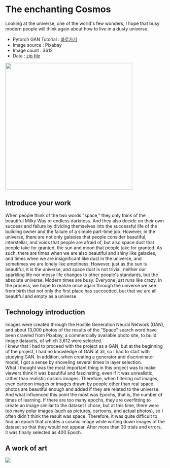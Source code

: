 # The enchanting Cosmos
Looking at the universe, one of the world's few wonders, I hope that busy modern people will think again about how to live in a dusty universe.
* Pytorch GAN Tutorial : [바로가기](https://pytorch.org/tutorials/beginner/dcgan_faces_tutorial.html)     
* Image source : Pixabay   
* Image count : 3612   
* Data : [zip file](https://drive.google.com/file/d/16rLH8ldl5zvqNetabg3rNrGySOxXsh1m/view?usp=sharing)

<img width='400' src='https://user-images.githubusercontent.com/68007145/141922214-75448ed4-f476-429b-9100-b8d158dcb3cc.gif'>

## Introduce your work
When people think of the two words "space," they only think of the beautiful Milky Way or endless darkness. And they also decide on their own success and failure by dividing themselves into the successful life of the building owner and the failure of a simple part-time job. However, in the universe, there are not only galaxies that people consider beautiful, interstellar, and voids that people are afraid of, but also space dust that people take for granted, the sun and moon that people take for granted. As such, there are times when we are also beautiful and shiny like galaxies, and times when we are insignificant like dust in the universe, and sometimes we are lonely like emptiness. However, just as the sun is beautiful, it is the universe, and space dust is not trivial, neither our sparkling life nor messy life changes to other people's standards, but the absolute universe. Modern times are busy. Everyone just runs like crazy. In the process, we hope to realize once again through the universe we see from birth that not only the first place has succeeded, but that we are all beautiful and empty as a universe.

## Technology introduction
Images were created through the Hostile Generation Neural Network (GAN), and about 13,000 photos of the results of the "Space" search word have been crawled from Pixabay, a commercially available photo site, to build image datasets, of which 3,612 were selected.   
I knew that I had to proceed with the project as a GAN, but at the beginning of the project, I had no knowledge of GAN at all, so I had to start with studying GAN. In addition, when creating a generator and discriminator model, I got a sense by shoveling several times in layer selection.      
What I thought was the most important thing in this project was to make viewers think it was beautiful and fascinating, even if it was unrealistic, rather than realistic cosmic images. Therefore, when filtering out images, even cartoon images or images drawn by people other than real space photos are beautiful enough and added if they are related to the universe. And what influenced this point the most was Epochs, that is, the number of times of learning. If there are too many epochs, they are overfitting to create an image similar to the dataset I chose, but at this time, there were too many polar images (such as pictures, cartoons, and actual photos), so I often didn't think the result was space. Therefore, it was quite difficult to find an epoch that creates a cosmic image while writing down images of the dataset so that they would not appear. After more than 30 trials and errors, it was finally selected as 400 Epoch.

## A work of art
<img src='https://user-images.githubusercontent.com/68007145/141922830-55bb5d9d-963c-4171-8304-8d471d43c93e.png'>
